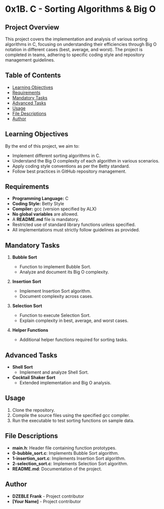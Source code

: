 # 0x1B. C - Sorting Algorithms & Big O

## Project Overview
This project covers the implementation and analysis of various sorting algorithms in C, focusing on understanding their efficiencies through Big O notation in different cases (best, average, and worst). The project is completed in teams, adhering to specific coding style and repository management guidelines.

## Table of Contents
- [Learning Objectives](#learning-objectives)
- [Requirements](#requirements)
- [Mandatory Tasks](#mandatory-tasks)
- [Advanced Tasks](#advanced-tasks)
- [Usage](#usage)
- [File Descriptions](#file-descriptions)
- [Author](#author)

## Learning Objectives
By the end of this project, we aim to:
- Implement different sorting algorithms in C.
- Understand the Big O complexity of each algorithm in various scenarios.
- Apply coding style conventions as per the Betty standard.
- Follow best practices in GitHub repository management.

## Requirements
- **Programming Language:** C
- **Coding Style:** Betty Style
- **Compiler:** gcc (version specified by ALX)
- **No global variables** are allowed.
- A **README.md** file is mandatory.
- Restricted use of standard library functions unless specified.
- All implementations must strictly follow guidelines as provided.

## Mandatory Tasks
1. **Bubble Sort**
   - Function to implement Bubble Sort.
   - Analyze and document its Big O complexity.

2. **Insertion Sort**
   - Implement Insertion Sort algorithm.
   - Document complexity across cases.

3. **Selection Sort**
   - Function to execute Selection Sort.
   - Explain complexity in best, average, and worst cases.

4. **Helper Functions**
   - Additional helper functions required for sorting tasks.

## Advanced Tasks
- **Shell Sort**
   - Implement and analyze Shell Sort.
- **Cocktail Shaker Sort**
   - Extended implementation and Big O analysis.

## Usage
1. Clone the repository.
2. Compile the source files using the specified gcc compiler.
3. Run the executable to test sorting functions on sample data.

## File Descriptions
- **main.h**: Header file containing function prototypes.
- **0-bubble_sort.c**: Implements Bubble Sort algorithm.
- **1-insertion_sort.c**: Implements Insertion Sort algorithm.
- **2-selection_sort.c**: Implements Selection Sort algorithm.
- **README.md**: Documentation of the project.

## Author
- **DZEBLE Frank** - Project contributor
- **[Your Name]** - Project contributor

